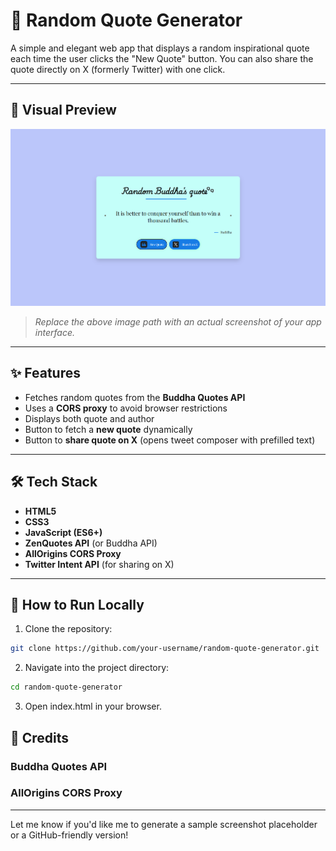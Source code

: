 # 🌟 Random Quote Generator

A simple and elegant web app that displays a random inspirational quote each time the user clicks the "New Quote" button. You can also share the quote directly on X (formerly Twitter) with one click.

---

## 📸 Visual Preview

![App Screenshot](./imgq/Screenshot%202025-05-02%20081831.png)

> _Replace the above image path with an actual screenshot of your app interface._

---

## ✨ Features

- Fetches random quotes from the **Buddha Quotes API**
- Uses a **CORS proxy** to avoid browser restrictions
- Displays both quote and author
- Button to fetch a **new quote** dynamically
- Button to **share quote on X** (opens tweet composer with prefilled text)

---

## 🛠 Tech Stack

- **HTML5**  
- **CSS3**  
- **JavaScript (ES6+)**
- **ZenQuotes API** (or Buddha API)
- **AllOrigins CORS Proxy**
- **Twitter Intent API** (for sharing on X)

---

## 🚀 How to Run Locally

1. Clone the repository:

```bash
git clone https://github.com/your-username/random-quote-generator.git 
```
2. Navigate into the project directory:
```bash 
cd random-quote-generator
```
3. Open index.html in your browser.

## 🙏 Credits
### Buddha Quotes API

### AllOrigins CORS Proxy


---

Let me know if you'd like me to generate a sample screenshot placeholder or a GitHub-friendly version!
